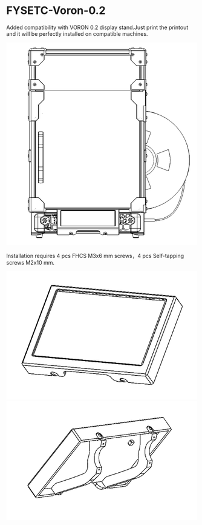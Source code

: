 # FYSETC-Voron-0.2

Added compatibility with VORON 0.2 display stand.Just print the printout and it will be perfectly installed on compatible machines.

![VORON_0.2_5 Inch_Display_Mount_4.png](https://github.com/FYSETC/5_inch_CM68_Display/blob/main/STL/VORON%200.2/images/VORON_0.2_5%20Inch_Display_Mount_4.png?raw=true)
    
 Installation requires 4 pcs FHCS M3x6 mm screws，4 pcs Self-tapping screws M2x10 mm.

 ![VORON_0.2_5 Inch_Display_Mount_1.png](https://github.com/FYSETC/5_inch_CM68_Display/blob/main/STL/VORON%200.2/images/VORON_0.2_5%20Inch_Display_Mount_1.png?raw=true)
 ![VORON_0.2_5 Inch_Display_Mount_2.png](https://github.com/FYSETC/5_inch_CM68_Display/blob/main/STL/VORON%200.2/images/VORON_0.2_5%20Inch_Display_Mount_2.png?raw=true)
